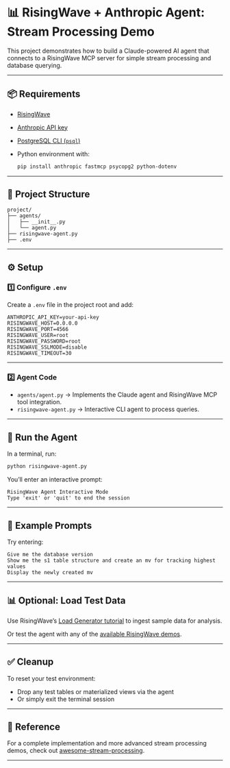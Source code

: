 # 📊 RisingWave + Anthropic Agent: Stream Processing Demo

This project demonstrates how to build a Claude-powered AI agent that connects to a RisingWave MCP server for simple stream processing and database querying.

---

## 📦 Requirements

- [RisingWave](https://docs.risingwave.com/get-started/quickstart/)
- [Anthropic API key](https://console.anthropic.com/settings/keys)
- [PostgreSQL CLI (`psql`)](https://www.postgresql.org/download/)
- Python environment with:

  ```bash
  pip install anthropic fastmcp psycopg2 python-dotenv
  ```

---

## 📂 Project Structure

```
project/
├── agents/
│   ├── __init__.py
│   └── agent.py
├── risingwave-agent.py
├── .env
```

---

## ⚙️ Setup

### 1️⃣ Configure `.env`

Create a `.env` file in the project root and add:

```env
ANTHROPIC_API_KEY=your-api-key
RISINGWAVE_HOST=0.0.0.0
RISINGWAVE_PORT=4566
RISINGWAVE_USER=root
RISINGWAVE_PASSWORD=root
RISINGWAVE_SSLMODE=disable
RISINGWAVE_TIMEOUT=30
```

---

### 2️⃣ Agent Code

- `agents/agent.py` → Implements the Claude agent and RisingWave MCP tool integration.
- `risingwave-agent.py` → Interactive CLI agent to process queries.

---

## 🚀 Run the Agent

In a terminal, run:

```bash
python risingwave-agent.py
```

You’ll enter an interactive prompt:

```
RisingWave Agent Interactive Mode
Type 'exit' or 'quit' to end the session
```

---

## 📝 Example Prompts

Try entering:

```
Give me the database version
Show me the s1 table structure and create an mv for tracking highest values
Display the newly created mv
```

---

## 📊 Optional: Load Test Data

Use RisingWave’s [Load Generator tutorial](https://docs.risingwave.com/ingestion/advanced/generate-test-data) to ingest sample data for analysis.

Or test the agent with any of the [available RisingWave demos](https://docs.risingwave.com/demos/overview).

---

## ✅ Cleanup

To reset your test environment:
- Drop any test tables or materialized views via the agent
- Or simply exit the terminal session

---

## 📖 Reference

For a complete implementation and more advanced stream processing demos, check out [awesome-stream-processing](https://github.com/risingwavelabs/awesome-stream-processing/).

---
